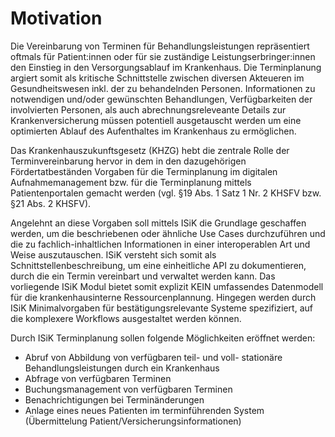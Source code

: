# Motivation

Die Vereinbarung von Terminen für Behandlungsleistungen repräsentiert oftmals für Patient:innen oder für sie zuständige Leistungserbringer:innen den Einstieg in den Versorgungsablauf im Krankenhaus. Die Terminplanung argiert somit als kritische Schnittstelle zwischen diversen Akteueren im Gesundheitswesen inkl. der zu behandelnden Personen. Informationen zu notwendigen und/oder gewünschten Behandlungen, Verfügbarkeiten der involvierten Personen, als auch abrechnungsreleveante Details zur Krankenversicherung müssen potentiell ausgetauscht werden um eine optimierten Ablauf des Aufenthaltes im Krankenhaus zu ermöglichen.

Das Krankenhauszukunftsgesetz (KHZG) hebt die zentrale Rolle der Terminvereinbarung hervor in dem in den dazugehörigen Fördertatbeständen Vorgaben für die Terminplanung im digitalen Aufnahmemanagement bzw. für die Terminplanung mittels Patientenportalen gemacht werden (vgl. §19 Abs. 1 Satz 1 Nr. 2 KHSFV bzw. §21 Abs. 2 KHSFV).

Angelehnt an diese Vorgaben soll mittels ISiK die Grundlage geschaffen werden, um die beschriebenen oder ähnliche Use Cases durchzuführen und die zu fachlich-inhaltlichen Informationen in einer interoperablen Art und Weise auszutauschen. ISiK versteht sich somit als Schnittstellenbeschreibung, um eine einheitliche API zu dokumentieren, durch die ein Termin vereinbart und verwaltet werden kann. Das vorliegende ISiK Modul bietet somit explizit KEIN umfassendes Datenmodell für die krankenhausinterne Ressourcenplannung. Hingegen werden durch ISiK Minimalvorgaben für bestätigungsrelevante Systeme spezifiziert, auf die komplexere Workflows ausgestaltet werden können.

Durch ISiK Terminplanung sollen folgende Möglichkeiten eröffnet werden:

* Abruf von Abbildung von verfügbaren teil- und voll- stationäre Behandlungsleistungen durch ein Krankenhaus
* Abfrage von verfügbaren Terminen
* Buchungsmanagement von verfügbaren Terminen
* Benachrichtigungen bei Terminänderungen
* Anlage eines neues Patienten im terminführenden System (Übermittelung Patient/Versicherungsinformationen)